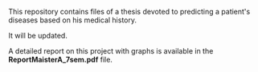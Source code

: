This repository contains files of a thesis devoted to predicting a patient's diseases based on his medical history.

It will be updated.

A detailed report on this project with graphs is available in the **ReportMaisterA_7sem.pdf** file.
